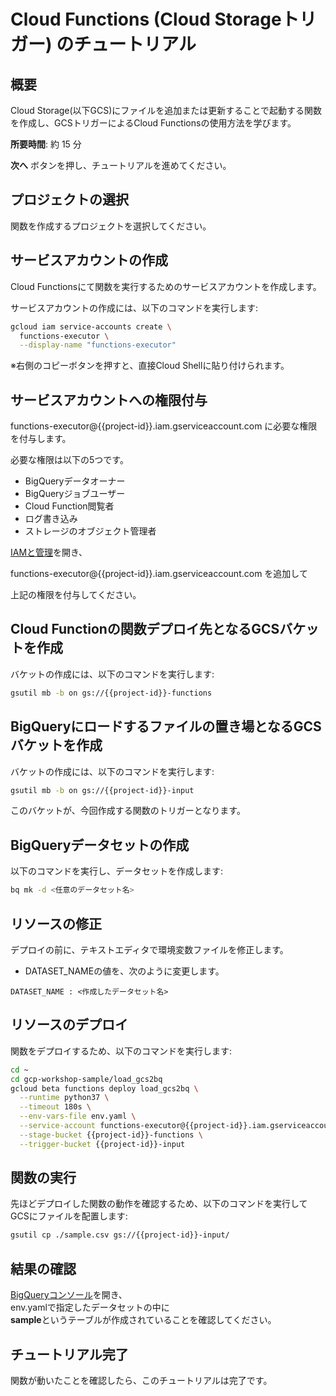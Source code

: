 # Cloud Functions (Cloud Storageトリガー) のチュートリアル

## 概要

Cloud Storage(以下GCS)にファイルを追加または更新することで起動する関数を作成し、GCSトリガーによるCloud Functionsの使用方法を学びます。

**所要時間**: 約 15 分

**次へ** ボタンを押し、チュートリアルを進めてください。


## プロジェクトの選択
関数を作成するプロジェクトを選択してください。
<walkthrough-project-billing-setup permissions="cloudfunctions.functions.create"></walkthrough-project-billing-setup>


## サービスアカウントの作成

Cloud Functionsにて関数を実行するためのサービスアカウントを作成します。

サービスアカウントの作成には、以下のコマンドを実行します:
```bash
gcloud iam service-accounts create \
  functions-executor \
  --display-name "functions-executor"
```
※右側のコピーボタンを押すと、直接Cloud Shellに貼り付けられます。


## サービスアカウントへの権限付与

functions-executor@{{project-id}}.iam.gserviceaccount.com に必要な権限を付与します。

必要な権限は以下の5つです。

*  BigQueryデータオーナー
*  BigQueryジョブユーザー
*  Cloud Function閲覧者
*  ログ書き込み
*  ストレージのオブジェクト管理者

[IAMと管理](https://console.cloud.google.com/iam-admin/iam?project={{project-id}})を開き、

functions-executor@{{project-id}}.iam.gserviceaccount.com を追加して

上記の権限を付与してください。


## Cloud Functionの関数デプロイ先となるGCSバケットを作成

バケットの作成には、以下のコマンドを実行します:
```bash
gsutil mb -b on gs://{{project-id}}-functions
```


## BigQueryにロードするファイルの置き場となるGCSバケットを作成

バケットの作成には、以下のコマンドを実行します:
```bash
gsutil mb -b on gs://{{project-id}}-input
```
このバケットが、今回作成する関数のトリガーとなります。


## BigQueryデータセットの作成
以下のコマンドを実行し、データセットを作成します:
```bash
bq mk -d <任意のデータセット名>
```


## リソースの修正
デプロイの前に、テキストエディタで環境変数ファイルを修正します。
<walkthrough-editor-open-file filePath="env.yaml" text="env.yamlを開く">
</walkthrough-editor-open-file>
*  DATASET_NAMEの値を、次のように変更します。
```
DATASET_NAME : <作成したデータセット名>
```


## リソースのデプロイ

関数をデプロイするため、以下のコマンドを実行します:
```bash
cd ~
cd gcp-workshop-sample/load_gcs2bq
gcloud beta functions deploy load_gcs2bq \
  --runtime python37 \
  --timeout 180s \
  --env-vars-file env.yaml \
  --service-account functions-executor@{{project-id}}.iam.gserviceaccount.com \
  --stage-bucket {{project-id}}-functions \
  --trigger-bucket {{project-id}}-input
```


## 関数の実行

先ほどデプロイした関数の動作を確認するため、以下のコマンドを実行してGCSにファイルを配置します:
```bash
gsutil cp ./sample.csv gs://{{project-id}}-input/
```

## 結果の確認
[BigQueryコンソール](https://console.cloud.google.com/bigquery?project={{project-id}})を開き、  
env.yamlで指定したデータセットの中に  
**sample**というテーブルが作成されていることを確認してください。



## チュートリアル完了

<walkthrough-conclusion-trophy></walkthrough-conclusion-trophy>

関数が動いたことを確認したら、このチュートリアルは完了です。
